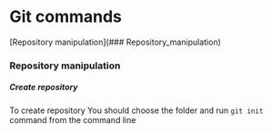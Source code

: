 # Git commands

[Repository manipulation](### Repository_manipulation)

### Repository manipulation
##### Create repository
To create repository You should choose the folder and run `git init` command from the command line
